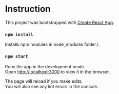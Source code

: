 # Instruction
This project was bootstrapped with [Create React App](https://github.com/facebook/create-react-app).

### `npm install`

Installs npm modules in node_modules folder.\

### `npm start`

Runs the app in the development mode.\
Open [http://localhost:3000](http://localhost:3000) to view it in the browser.

The page will reload if you make edits.\
You will also see any lint errors in the console.
